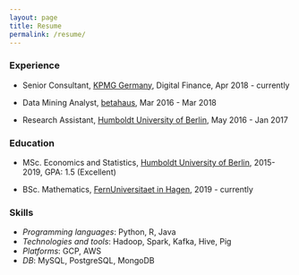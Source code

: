 ```yaml
---
layout: page
title: Resume
permalink: /resume/
---
```


### Experience

- Senior Consultant, [KPMG Germany](https://home.kpmg/de/en/home.html), Digital Finance, Apr 2018 - currently

- Data Mining Analyst, [betahaus](https://www.betahaus.com/), Mar 2016 - Mar 2018

- Research Assistant, [Humboldt University of Berlin](https://www.hu-berlin.de/), May 2016 - Jan 2017

### Education

- MSc. Economics and Statistics, [Humboldt University of Berlin](https://www.hu-berlin.de/), 2015-2019, GPA: 1.5 (Excellent)

- BSc. Mathematics, [FernUniversitaet in Hagen](https://fernuni-hagen.de/), 2019 - currently

### Skills

- *Programming languages*: Python, R, Java
- *Technologies and tools*: Hadoop, Spark, Kafka, Hive, Pig
- *Platforms*: GCP, AWS
- *DB*: MySQL, PostgreSQL, MongoDB

